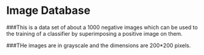 # Image Database

###This is a data set of about a 1000 negative images which can be used to the training of a classifier by superimposing a positive image on them.

###THe images are in grayscale and the dimensions are 200*200 pixels.
